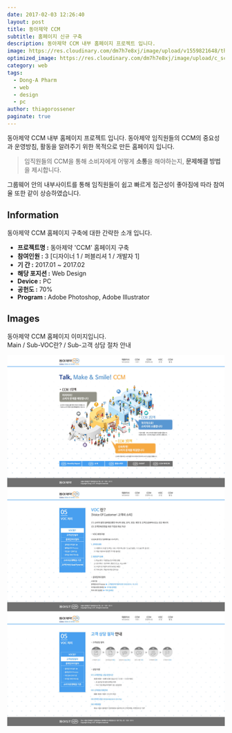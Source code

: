 ```yaml
---
date: 2017-02-03 12:26:40
layout: post
title: 동아제약 CCM
subtitle: 홈페이지 신규 구축
description: 동아제약 CCM 내부 홈페이지 프로젝트 입니다.
image: https://res.cloudinary.com/dm7h7e8xj/image/upload/v1559821648/theme8_knvabs.jpg
optimized_image: https://res.cloudinary.com/dm7h7e8xj/image/upload/c_scale,w_380/v1559821648/theme8_knvabs.jpg
category: web
tags:
  - Dong-A Pharm
  - web
  - design
  - pc
author: thiagorossener
paginate: true
---
```


<link rel="stylesheet" href="/assets/css/slick.css">
<link rel="stylesheet" href="/assets/css/slick-theme.css">


동아제약 CCM 내부 홈페이지 프로젝트 입니다.
동아제약 임직원들의 CCM의 중요성과 운영방침, 활동을 알려주기 위한 목적으로 만든 홈페이지 입니다.




> 임직원들의 CCM을 통해 소비자에게 어떻게 **소통**을 해야하는지, **문제해결 방법**을 제시합니다.

그룹웨어 안의 내부사이트를 통해 임직원들이 쉽고 빠르게 접근성이 좋아짐에 따라 참여율 또한 같이 상승하였습니다.




<!--page-->

## Information

동아제약 CCM 홈페이지 구축에 대한 간략한 소개 입니다.

- **프로젝트명 :** 동아제약 'CCM' 홈페이지 구축
- **참여인원 :** 3 [디자이너 1 / 퍼블리셔 1 / 개발자 1]
- **기 간 :** 2017.01 ~ 2017.02
- **해당 포지션 :** Web Design
- **Device :** PC
- **공헌도 :** 70%
- **Program :** Adobe Photoshop, Adobe Illustrator


<!--page-->

## Images

동아제약 CCM 홈페이지 이미지입니다.<br>
Main / Sub-VOC란? / Sub-고객 상담 절차 안내

<section class="quotes">
  <div class="bubble">
    <img src="/assets/img/slide/pharm-ccm01.jpg" />
  </div>
  <div class="bubble">
    <img src="/assets/img/slide/pharm-ccm02.jpg" /> 
  </div>
  <div class="bubble">
    <img src="/assets/img/slide/pharm-ccm03.jpg" /> 
  </div>
</section>

<p></p>
<p></p>



<!--page-->



<script type="text/javascript" src="https://cdnjs.cloudflare.com/ajax/libs/jquery/2.1.3/jquery.min.js"></script>
<script type="text/javascript" src="https://cdn.jsdelivr.net/jquery.slick/1.5.0/slick.min.js"></script>

<script>
	$('.quotes').slick({
  dots: true,
  infinite: true,
  autoplay: false,
  autoplaySpeed: 6000,
  speed: 800,
  slidesToShow: 1,
  adaptiveHeight: true
});
$( document ).ready(function() {
$('.no-fouc').removeClass('no-fouc');
});
</script>





